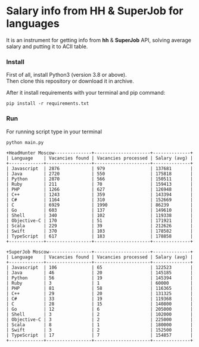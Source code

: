 # Salary info from HH & SuperJob for languages   

It is an instrument for getting info from **hh** & **SuperJob** API, solving average salary and putting it to ACII table.  


### Install
First of all, install Python3 (version 3.8 or above).  
Then clone this repository or download it in archive.
  
After it install requirements with your terminal and pip command:  
```commandline
pip install -r requirements.txt
```  

### Run
For running script type in your terminal  
```commandline
python main.py  

+HeadHunter Moscow--------------+---------------------+--------------+
| Language    | Vacancies found | Vacancies processed | Salary (avg) |
+-------------+-----------------+---------------------+--------------+
| Javascript  | 2876            | 979                 | 137681       |
| Java        | 2720            | 550                 | 175818       |
| Python      | 2870            | 566                 | 150511       |
| Ruby        | 211             | 70                  | 159413       |
| PHP         | 1266            | 627                 | 126948       |
| C++         | 1243            | 359                 | 143394       |
| C#          | 1164            | 310                 | 152669       |
| C           | 6929            | 1990                | 86239        |
| Go          | 603             | 137                 | 149610       |
| Shell       | 340             | 102                 | 119338       |
| Objective-C | 170             | 51                  | 171921       |
| Scala       | 229             | 39                  | 212626       |
| Swift       | 370             | 103                 | 178582       |
| TypeScript  | 617             | 183                 | 178858       |
+-------------+-----------------+---------------------+--------------+

+SuperJob Moscow----------------+---------------------+--------------+
| Language    | Vacancies found | Vacancies processed | Salary (avg) |
+-------------+-----------------+---------------------+--------------+
| Javascript  | 106             | 65                  | 122523       |
| Java        | 46              | 20                  | 145185       |
| Python      | 56              | 19                  | 145394       |
| Ruby        | 3               | 1                   | 60000        |
| PHP         | 81              | 58                  | 116365       |
| C++         | 29              | 20                  | 131325       |
| C#          | 33              | 19                  | 119368       |
| C           | 28              | 15                  | 140800       |
| Go          | 12              | 6                   | 205000       |
| Shell       | 3               | 2                   | 102000       |
| Objective-C | 3               | 2                   | 225000       |
| Scala       | 8               | 1                   | 180000       |
| Swift       | 3               | 2                   | 152500       |
| TypeScript  | 17              | 7                   | 154857       |
+-------------+-----------------+---------------------+--------------+
```  
